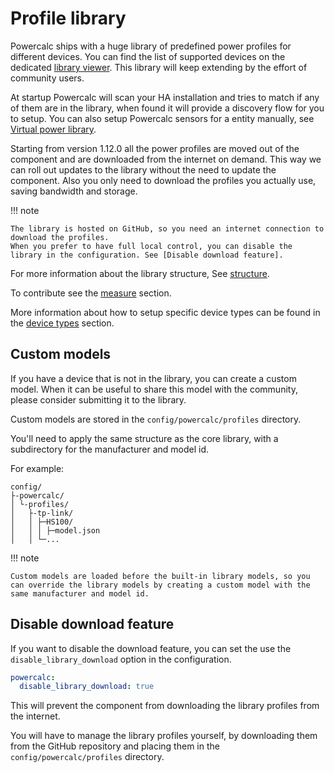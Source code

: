 # Profile library

Powercalc ships with a huge library of predefined power profiles for different devices.
You can find the list of supported devices on the dedicated [library viewer](https://library.powercalc.nl).
This library will keep extending by the effort of community users.

At startup Powercalc will scan your HA installation and tries to match if any of them are in the library,
when found it will provide a discovery flow for you to setup.
You can also setup Powercalc sensors for a entity manually, see [Virtual power library](../sensor-types/virtual-power-library.md).

Starting from version 1.12.0 all the power profiles are moved out of the component and are downloaded from the internet on demand.
This way we can roll out updates to the library without the need to update the component.
Also you only need to download the profiles you actually use, saving bandwidth and storage.

!!! note

    The library is hosted on GitHub, so you need an internet connection to download the profiles.
    When you prefer to have full local control, you can disable the library in the configuration. See [Disable download feature].

For more information about the library structure, See [structure](structure.md).

To contribute see the [measure](../contributing/measure.md) section.

More information about how to setup specific device types can be found in the [device types](device-types/index.md) section.

## Custom models

If you have a device that is not in the library, you can create a custom model.
When it can be useful to share this model with the community, please consider submitting it to the library.

Custom models are stored in the `config/powercalc/profiles` directory.

You'll need to apply the same structure as the core library, with a subdirectory for the manufacturer and model id.

For example:

```text
config/
├-powercalc/
│ └-profiles/
│   ├-tp-link/
│   │ ├─HS100/
│   │ │ ├─model.json
│   │ └─...
```

!!! note

    Custom models are loaded before the built-in library models, so you can override the library models by creating a custom model with the same manufacturer and model id.

## Disable download feature

If you want to disable the download feature, you can set the use the `disable_library_download` option in the configuration.

```yaml
powercalc:
  disable_library_download: true
```

This will prevent the component from downloading the library profiles from the internet.

You will have to manage the library profiles yourself, by downloading them from the GitHub repository and placing them in the `config/powercalc/profiles` directory.
